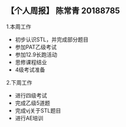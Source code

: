 ## 【个人周报】 陈常青 20188785

1.本周工作

* 初步认识STL，并完成部分题目
* 参加PAT乙级考试
* 参加12.9长跑活动
* 思修课程结业
* 4级考试准备

2.下周工作

* 进行四级考试
* 完成乙级5道题
* 完成vj关于STL题目
* 进行AE培训
